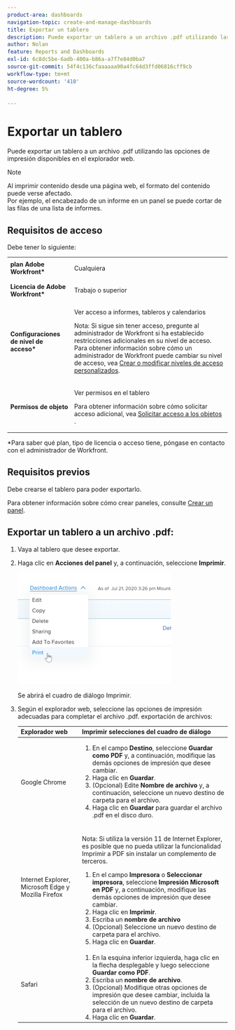 ```yaml
---
product-area: dashboards
navigation-topic: create-and-manage-dashboards
title: Exportar un tablero
description: Puede exportar un tablero a un archivo .pdf utilizando las opciones de impresión disponibles en el explorador web.
author: Nolan
feature: Reports and Dashboards
exl-id: 6c8dc5be-6adb-400a-b86a-a7f7e84d0ba7
source-git-commit: 54f4c136cfaaaaaa90a4fc64d3ffd06816cff9cb
workflow-type: tm+mt
source-wordcount: '410'
ht-degree: 5%

---
```


# Exportar un tablero

Puede exportar un tablero a un archivo .pdf utilizando las opciones de impresión disponibles en el explorador web.

>[!NOTE]
>
>Al imprimir contenido desde una página web, el formato del contenido puede verse afectado.\
>Por ejemplo, el encabezado de un informe en un panel se puede cortar de las filas de una lista de informes.

## Requisitos de acceso

Debe tener lo siguiente:

<table style="table-layout:auto"> 
 <col> 
 <col> 
 <tbody> 
  <tr> 
   <td role="rowheader"><strong>plan Adobe Workfront*</strong></td> 
   <td> <p>Cualquiera</p> </td> 
  </tr> 
  <tr> 
   <td role="rowheader"><strong>Licencia de Adobe Workfront*</strong></td> 
   <td> <p>Trabajo o superior</p> </td> 
  </tr> 
  <tr> 
   <td role="rowheader"><strong>Configuraciones de nivel de acceso*</strong></td> 
   <td> <p>Ver acceso a informes, tableros y calendarios</p> <p>Nota: Si sigue sin tener acceso, pregunte al administrador de Workfront si ha establecido restricciones adicionales en su nivel de acceso. Para obtener información sobre cómo un administrador de Workfront puede cambiar su nivel de acceso, vea <a href="../../../administration-and-setup/add-users/configure-and-grant-access/create-modify-access-levels.md" class="MCXref xref">Crear o modificar niveles de acceso personalizados</a>.</p> </td> 
  </tr> 
  <tr> 
   <td role="rowheader"><strong>Permisos de objeto</strong></td> 
   <td> <p>Ver permisos en el tablero</p> <p>Para obtener información sobre cómo solicitar acceso adicional, vea <a href="../../../workfront-basics/grant-and-request-access-to-objects/request-access.md" class="MCXref xref">Solicitar acceso a los objetos </a>.</p> </td> 
  </tr> 
 </tbody> 
</table>

&#42;Para saber qué plan, tipo de licencia o acceso tiene, póngase en contacto con el administrador de Workfront.

## Requisitos previos

Debe crearse el tablero para poder exportarlo.

Para obtener información sobre cómo crear paneles, consulte [Crear un panel](../../../reports-and-dashboards/dashboards/creating-and-managing-dashboards/create-dashboard.md).

## Exportar un tablero a un archivo .pdf:

1. Vaya al tablero que desee exportar.
1. Haga clic en **Acciones del panel** y, a continuación, seleccione **Imprimir**.

   ![](assets/dashboard-actions-print-350x254.png)

   Se abrirá el cuadro de diálogo Imprimir.

1. Según el explorador web, seleccione las opciones de impresión adecuadas para completar el archivo .pdf. exportación de archivos:

   <table style="table-layout:auto"> 
    <col> 
    <col> 
    <thead> 
     <tr> 
      <th>Explorador web</th> 
      <th>Imprimir selecciones del cuadro de diálogo</th> 
     </tr> 
    </thead> 
    <tbody> 
     <tr> 
      <td>Google Chrome</td> 
      <td> 
       <ol> 
        <li value="1">En el campo <strong>Destino</strong>, seleccione <strong>Guardar como PDF</strong> y, a continuación, modifique las demás opciones de impresión que desee cambiar.</li> 
        <li value="2">Haga clic en <strong>Guardar</strong>.</li> 
        <li value="3">(Opcional) Edite <strong>Nombre de archivo</strong> y, a continuación, seleccione un nuevo destino de carpeta para el archivo.</li> 
        <li value="4">Haga clic en <strong>Guardar</strong> para guardar el archivo .pdf en el disco duro.<br><br></li> 
       </ol> </td> 
     </tr> 
     <tr> 
      <td>Internet Explorer, Microsoft Edge y Mozilla Firefox</td> 
      <td> <p>Nota: Si utiliza la versión 11 de Internet Explorer, es posible que no pueda utilizar la funcionalidad Imprimir a PDF sin instalar un complemento de terceros.</p> 
       <ol> 
        <li value="1">En el campo <strong>Impresora</strong> o <strong>Seleccionar impresora</strong>, seleccione <strong>Impresión Microsoft en PDF</strong> y, a continuación, modifique las demás opciones de impresión que desee cambiar.</li> 
        <li value="2">Haga clic en <strong>Imprimir</strong>.</li> 
        <li value="3">Escriba un <strong>nombre de archivo</strong></li> 
        <li value="4">(Opcional) Seleccione un nuevo destino de carpeta para el archivo.</li> 
        <li value="5">Haga clic en <strong>Guardar</strong>.</li> 
       </ol> </td> 
     </tr> 
     <tr> 
      <td>Safari</td> 
      <td> 
       <ol> 
        <li value="1">En la esquina inferior izquierda, haga clic en la flecha desplegable y luego seleccione <strong>Guardar como PDF</strong>.</li> 
        <li value="2">Escriba un <strong>nombre de archivo</strong>.</li> 
        <li value="3">(Opcional) Modifique otras opciones de impresión que desee cambiar, incluida la selección de un nuevo destino de carpeta para el archivo.</li> 
        <li value="4">Haga clic en <strong>Guardar</strong>.</li> 
       </ol> </td> 
     </tr> 
    </tbody> 
   </table>

